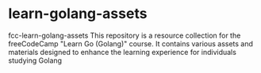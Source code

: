 # learn-golang-assets
fcc-learn-golang-assets  This repository is a resource collection for the freeCodeCamp "Learn Go (Golang)" course. It contains various assets and materials designed to enhance the learning experience for individuals studying Golang 

